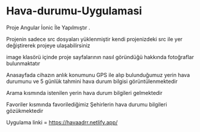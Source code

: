 # Hava-durumu-Uygulamasi

Proje Angular İonic İle Yapılmıştır .

Projenin sadece src dosyaları yüklenmiştir kendi projenizdeki src ile yer değiştirerek projeye ulaşabilirsiniz 

image klasörü içinde proje sayfalarının nasıl göründüğü hakkında fotoğraflar bulunmaktatır 

Anasayfada cihazın anlık konumunu GPS ile alıp bulunduğumuz yerin hava durumunu ve 5 günlük tahmini hava durum bilgisi görüntülenmektedir

Arama kısmında istenilen yerin hava durum bilgileri gelmektedir 

Favoriler kısmında favorilediğimiz Şehirlerin hava durumu bilgileri gözükmektedir

Uygulama linki = https://havaadrr.netlify.app/

